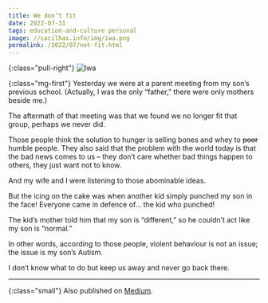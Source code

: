 ```yaml
---
title: We don’t fit
date: 2022-07-31
tags: education-and-culture personal
image: //cacilhas.info/img/iwa.png
permalink: /2022/07/not-fit.html
---
```

[medium]: https://cacilhas.medium.com/we-dont-fit-9edf7584c29b

{:class="pull-right"} <img alt="Iwa" src="{{{ image }}}" />

{:class="mg-first"} Yesterday we were at a parent meeting from my son’s
previous school. (Actually, I was the only “father,” there were only mothers
beside me.)

The aftermath of that meeting was that we found we no longer fit that group,
perhaps we never did.

Those people think the solution to hunger is selling bones and whey to ~~poor~~
humble people. They also said that the problem with the world today is that the
bad news comes to us – they don’t care whether bad things happen to others,
they just want not to know.

And my wife and I were listening to those abominable ideas.

But the icing on the cake was when another kid simply punched my son in the
face! Everyone came in defence of… the kid who punched!

The kid’s mother told him that my son is “different,” so he couldn’t act like my
son is “normal.”

In other words, according to those people, violent behaviour is not an issue;
the issue is my son’s Autism.

I don’t know what to do but keep us away and never go back there.

-----

{:class="small"} Also published on [Medium][medium].
